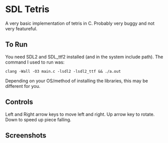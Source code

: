 # SDL Tetris

A very basic implementation of tetris in C. Probably very buggy and not very featureful.

## To Run

You need SDL2 and SDL_ttf2 installed (and in the system include path). The command I used to run was:

```
clang -Wall -O3 main.c -lsdl2 -lsdl2_ttf && ./a.out
```

Depending on your OS/method of installing the libraries, this may be different for you.

## Controls

Left and Right arrow keys to move left and right.
Up arrow key to rotate.
Down to speed up piece falling.

## Screenshots
